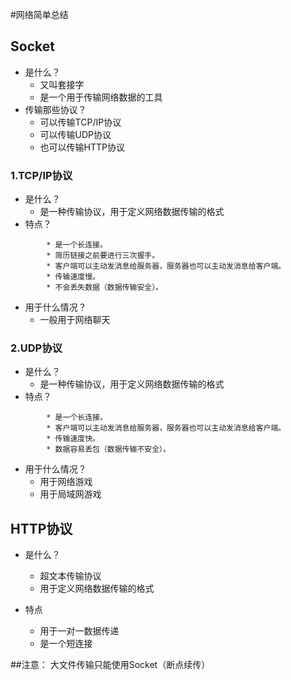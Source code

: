 #网络简单总结


##	Socket

* 是什么？
	* 又叫套接字
	* 是一个用于传输网络数据的工具
* 传输那些协议？
	* 可以传输TCP/IP协议
	* 可以传输UDP协议
	* 也可以传输HTTP协议
	
### 1.TCP/IP协议

* 是什么？
	* 是一种传输协议，用于定义网络数据传输的格式
* 特点？




```
		* 是一个长连接。
		* 简历链接之前要进行三次握手。
		* 客户端可以主动发消息给服务器，服务器也可以主动发消息给客户端。
		* 传输速度慢。
		* 不会丢失数据（数据传输安全）。
```
* 用于什么情况？
	* 一般用于网络聊天



### 2.UDP协议
* 是什么？
	* 是一种传输协议，用于定义网络数据传输的格式
* 特点？

	
```
		* 是一个长连接。
		* 客户端可以主动发消息给服务器，服务器也可以主动发消息给客户端。
		* 传输速度快。
		* 数据容易丢包（数据传输不安全）。
```

* 用于什么情况？
	* 用于网络游戏
	* 用于局域网游戏
	
	
	
	
	
## HTTP协议
* 是什么？
	* 超文本传输协议
	* 用于定义网络数据传输的格式

* 特点
	* 用于一对一数据传递
	* 是一个短连接



##注意： 大文件传输只能使用Socket（断点续传）

